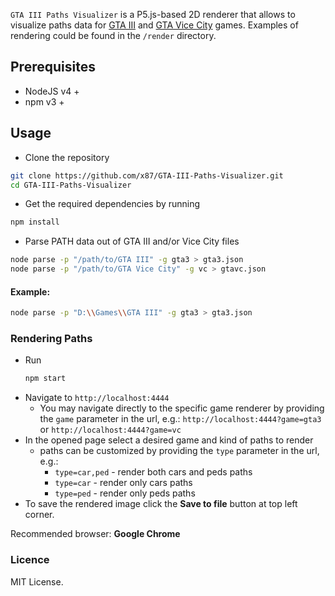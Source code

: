 
`GTA III Paths Visualizer` is a P5.js-based 2D renderer that allows to visualize paths data for [GTA III](https://gtamods.com/wiki/PATH_(IDE_Section))  and [GTA Vice City](https://gtamods.com/wiki/Paths_(Vice_City)) games. Examples of rendering could be found in the `/render` directory.

## Prerequisites

* NodeJS v4 +
* npm v3 +

## Usage

* Clone the repository

```bash
git clone https://github.com/x87/GTA-III-Paths-Visualizer.git
cd GTA-III-Paths-Visualizer
```

* Get the required dependencies by running

```bash
npm install
```

* Parse PATH data out of GTA III and/or Vice City files
```bash
node parse -p "/path/to/GTA III" -g gta3 > gta3.json
node parse -p "/path/to/GTA Vice City" -g vc > gtavc.json
```
#### Example:
```bash
node parse -p "D:\\Games\\GTA III" -g gta3 > gta3.json
```
### Rendering Paths

* Run
  ```bash
  npm start
  ```
 * Navigate to `http://localhost:4444`
	 * You may navigate directly to the specific game renderer by providing the `game` parameter in the url, e.g.:
	 `http://localhost:4444?game=gta3` or `http://localhost:4444?game=vc`
* In the opened page select a desired game and kind of paths to render
	* paths can be customized by providing the `type` parameter in the url, e.g.:
		* `type=car,ped` - render both cars and peds paths
		* `type=car` - render only cars paths
		* `type=ped` - render only peds paths
* To save the rendered image click the **Save to file** button at top left corner.

Recommended browser: **Google Chrome**

### Licence
MIT License.